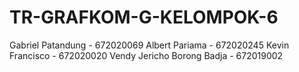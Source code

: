 # TR-GRAFKOM-G-KELOMPOK-6
Gabriel Patandung - 672020069 Albert Pariama - 672020245 Kevin Francisco - 672020020 Vendy Jericho Borong Badja - 672019002
